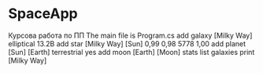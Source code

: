 # SpaceApp
Курсова работа по ПП
The main file is Program.cs
add galaxy [Milky Way] elliptical 13.2B
add star [Milky Way] [Sun] 0,99 0,98 5778 1,00
add planet [Sun] [Earth] terrestrial yes
add moon [Earth] [Moon]
stats
list galaxies
print [Milky Way]

